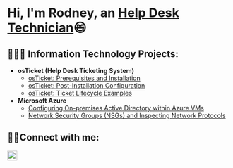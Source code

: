 <h1>Hi, I'm Rodney, an <a href="https://linkedin.com/in/rodney-bethea-754254121">Help Desk Technician</a>😄</h1>

<h2>👩🏿‍💻 Information Technology Projects:</h2>

- <b>osTicket (Help Desk Ticketing System)</b>
  - [osTicket: Prerequisites and Installation](https://github.com/RodneyBethea/osticket-prereqs)
  - [osTicket: Post-Installation Configuration](https://github.com/RodneyBethea/post-install-config)
  - [osTicket: Ticket Lifecycle Examples](https://github.com/RodneyBethea/ticket-lifecycle)
- <b>Microsoft Azure</b>
  - [Configuring On-premises Active Directory within Azure VMs](https://github.com/RodneyBethea/configure-ad)
  - [Network Security Groups (NSGs) and Inspecting Network Protocols](https://github.com/RodneyBethea/azure-network-protocols)

<h2>🤳🏿Connect with me:</h2>

[<img align="left" alt="Josh | LinkedIn" width="22px" src="https://cdn.jsdelivr.net/npm/simple-icons@v3/icons/linkedin.svg" />][linkedin]

[linkedin]: https://linkedin.com/in/Josh
